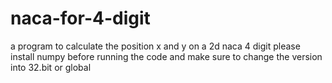 # naca-for-4-digit
a program to calculate the position x and y on a 2d naca 4 digit
please install numpy before running the code and make sure to change the version into 32.bit or global
